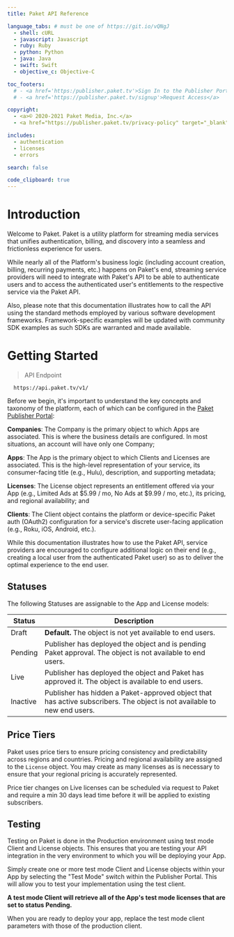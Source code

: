 ```yaml
---
title: Paket API Reference

language_tabs: # must be one of https://git.io/vQNgJ
  - shell: cURL
  - javascript: Javascript
  - ruby: Ruby
  - python: Python
  - java: Java
  - swift: Swift
  - objective_c: Objective-C

toc_footers:
  # - <a href='https:/publisher.paket.tv'>Sign In to the Publisher Portal</a>
  # - <a href='https://publisher.paket.tv/signup'>Request Access</a>

copyright: 
  - <a>© 2020-2021 Paket Media, Inc.</a>
  - <a href="https://publisher.paket.tv/privacy-policy" target="_blank">Privacy Policy</a> | <a href="https://publisher.paket.tv/terms-of-service" target="_blank">Terms of Service</a>

includes:
  - authentication
  - licenses
  - errors

search: false

code_clipboard: true
---
```


# Introduction 

Welcome to Paket. Paket is a utility platform for streaming media services that unifies authentication, billing, and discovery into a seamless and frictionless experience for users.

While nearly all of the Platform's business logic (including account creation, billing, recurring payments, etc.) happens on Paket's end, streaming service providers will need to integrate with Paket's API to be able to authenticate users and to access the authenticated user's entitlements to the respective service via the Paket API.

Also, please note that this documentation illustrates how to call the API using the standard methods employed by various software development frameworks. Framework-specific examples will be updated with community SDK examples as such SDKs are warranted and made available.

# Getting Started

> API Endpoint  

```curl
  https://api.paket.tv/v1/
```
  
Before we begin, it's important to understand the key concepts and taxonomy of the platform, each of which can be configured in the [Paket Publisher Portal](https://www.paket.tv):

**Companies**: The Company is the primary object to which Apps are associated. This is where the business details are configured. In most situations, an account will have only one Company;

**Apps**: The App is the primary object to which Clients and Licenses are associated. This is the high-level representation of your service, its consumer-facing title (e.g., Hulu), description, and supporting metadata;

**Licenses**: The License object represents an entitlement offered via your App (e.g., Limited Ads at $5.99 / mo, No Ads at $9.99 / mo, etc.), its pricing, and regional availability; and

**Clients**: The Client object contains the platform or device-specific Paket auth (OAuth2) configuration for a service's discrete user-facing application (e.g., Roku, iOS, Android, etc.).

While this documentation illustrates how to use the Paket API, service providers are encouraged to configure additional logic on their end (e.g., creating a local user from the authenticated Paket user) so as to deliver the optimal experience to the end user. 

## Statuses 

The following Statuses are assignable to the App and License models:

Status        | Description
------------- | -----------
Draft | **Default.** The object is not yet available to end users.  
Pending | Publisher has deployed the object and is pending Paket approval. The object is not available to end users. 
Live | Publisher has deployed the object and Paket has approved it. The object is available to end users.  
Inactive | Publisher has hidden a Paket-approved object that has active subscribers. The object is not available to new end users.

## Price Tiers

Paket uses price tiers to ensure pricing consistency and predictability across regions and countries. Pricing and regional availability are assigned to the `License` object. You may create as many licenses as is necessary to ensure that your regional pricing is accurately represented.

<aside class="notice">
  Price tier changes on Live licenses can be scheduled via request to Paket and require a min 30 days lead time before it will be applied to existing subscribers.
</aside>

## Testing

Testing on Paket is done in the Production environment using test mode Client and License objects. This ensures that you are testing your API integration in the very environment to which you will be deploying your App. 

Simply create one or more test mode Client and License objects within your App by selecting the "Test Mode" switch within the Publisher Portal. This will allow you to test your implementation using the test client.  

**A test mode Client will retrieve all of the App's test mode licenses that are set to status Pending.**

When you are ready to deploy your app, replace the test mode client parameters with those of the production client.